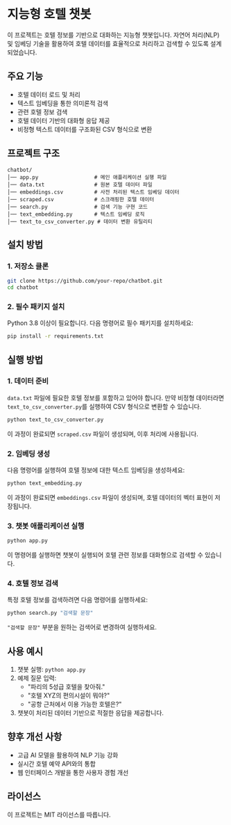 # 지능형 호텔 챗봇

이 프로젝트는 호텔 정보를 기반으로 대화하는 지능형 챗봇입니다. 자연어 처리(NLP) 및 임베딩 기술을 활용하여 호텔 데이터를 효율적으로 처리하고 검색할 수 있도록 설계되었습니다.

## 주요 기능
- 호텔 데이터 로드 및 처리
- 텍스트 임베딩을 통한 의미론적 검색
- 관련 호텔 정보 검색
- 호텔 데이터 기반의 대화형 응답 제공
- 비정형 텍스트 데이터를 구조화된 CSV 형식으로 변환

## 프로젝트 구조
```
chatbot/
│── app.py                  # 메인 애플리케이션 실행 파일
│── data.txt                # 원본 호텔 데이터 파일
│── embeddings.csv          # 사전 처리된 텍스트 임베딩 데이터
│── scraped.csv             # 스크래핑한 호텔 데이터
│── search.py               # 검색 기능 구현 코드
│── text_embedding.py       # 텍스트 임베딩 로직
│── text_to_csv_converter.py # 데이터 변환 유틸리티
```

## 설치 방법
### 1. 저장소 클론
```sh
git clone https://github.com/your-repo/chatbot.git
cd chatbot
```

### 2. 필수 패키지 설치
Python 3.8 이상이 필요합니다. 다음 명령어로 필수 패키지를 설치하세요:
```sh
pip install -r requirements.txt
```

## 실행 방법
### 1. 데이터 준비
`data.txt` 파일에 필요한 호텔 정보를 포함하고 있어야 합니다. 만약 비정형 데이터라면 `text_to_csv_converter.py`를 실행하여 CSV 형식으로 변환할 수 있습니다.
```sh
python text_to_csv_converter.py
```
이 과정이 완료되면 `scraped.csv` 파일이 생성되며, 이후 처리에 사용됩니다.

### 2. 임베딩 생성
다음 명령어를 실행하여 호텔 정보에 대한 텍스트 임베딩을 생성하세요:
```sh
python text_embedding.py
```
이 과정이 완료되면 `embeddings.csv` 파일이 생성되며, 호텔 데이터의 벡터 표현이 저장됩니다.

### 3. 챗봇 애플리케이션 실행
```sh
python app.py
```
이 명령어를 실행하면 챗봇이 실행되어 호텔 관련 정보를 대화형으로 검색할 수 있습니다.

### 4. 호텔 정보 검색
특정 호텔 정보를 검색하려면 다음 명령어를 실행하세요:
```sh
python search.py "검색할 문장"
```
`"검색할 문장"` 부분을 원하는 검색어로 변경하여 실행하세요.

## 사용 예시
1. 챗봇 실행: `python app.py`
2. 예제 질문 입력:
   - "파리의 5성급 호텔을 찾아줘."
   - "호텔 XYZ의 편의시설이 뭐야?"
   - "공항 근처에서 이용 가능한 호텔은?"
3. 챗봇이 처리된 데이터 기반으로 적절한 응답을 제공합니다.

## 향후 개선 사항
- 고급 AI 모델을 활용하여 NLP 기능 강화
- 실시간 호텔 예약 API와의 통합
- 웹 인터페이스 개발을 통한 사용자 경험 개선

## 라이선스
이 프로젝트는 MIT 라이선스를 따릅니다.



